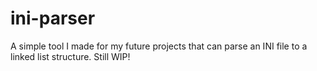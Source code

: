 # ini-parser
A simple tool I made for my future projects that can parse an INI file to a linked list structure. Still WIP!

